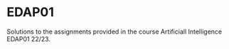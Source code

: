 # EDAP01

Solutions to the assignments provided in the course Artificiall Intelligence EDAP01 22/23.
